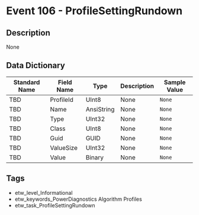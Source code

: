 # Event 106 - ProfileSettingRundown

## Description
None

## Data Dictionary
|Standard Name|Field Name|Type|Description|Sample Value|
|---|---|---|---|---|
|TBD|ProfileId|UInt8|None|`None`|
|TBD|Name|AnsiString|None|`None`|
|TBD|Type|UInt32|None|`None`|
|TBD|Class|UInt8|None|`None`|
|TBD|Guid|GUID|None|`None`|
|TBD|ValueSize|UInt32|None|`None`|
|TBD|Value|Binary|None|`None`|

## Tags
* etw_level_Informational
* etw_keywords_PowerDiagnostics Algorithm Profiles
* etw_task_ProfileSettingRundown